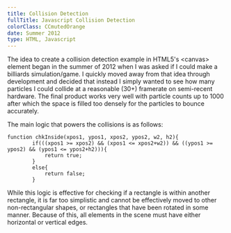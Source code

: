 ```yaml
---
title: Collision Detection
fullTitle: Javascript Collision Detection
colorClass: CCmutedOrange
date: Summer 2012
type: HTML, Javascript
---
```


The idea to create a collision detection example in HTML5's &lt;canvas&gt; element began in the summer of 2012 when I was asked if I could make a billiards simulation/game. I quickly moved away from that idea through development and decided that instead I simply wanted to see how many particles I could collide at a reasonable (30+) framerate on semi-recent hardware. The final product works very well with particle counts up to 1000 after which the space is filled too densely for the particles to bounce accurately.

The main logic that powers the collisions is as follows:

<pre>
<code class="language-javascript">function chkInside(xpos1, ypos1, xpos2, ypos2, w2, h2){
		if(((xpos1 >= xpos2) &amp;&amp; (xpos1 &lt;= xpos2+w2)) &amp;&amp; ((ypos1 >= ypos2) && (ypos1 <= ypos2+h2))){
			return true;
		}
		else{
			return false;
		}</code>
</pre>

While this logic is effective for checking if a rectangle is within another rectangle, it is far too simplistic and cannot be effectively moved to other non-rectangular shapes, or rectangles that have been rotated in some manner. Because of this, all elements in the scene must have either horizontal or vertical edges.


